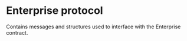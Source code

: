 Enterprise protocol
=======

Contains messages and structures used to interface with the Enterprise contract.

